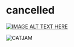 # cancelled
[![IMAGE ALT TEXT HERE](https://img.youtube.com/vi/DLzxrzFCyOs/0.jpg)](https://www.youtube.com/watch?v=DLzxrzFCyOs)

![CATJAM](https://media.tenor.com/images/6beee0eb52457af434f918e25d0c6a45/tenor.gif)
